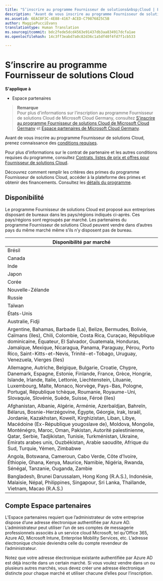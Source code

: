 ```yaml
---
title: "S’inscrire au programme Fournisseur de solutions&nbsp;Cloud | Espace partenaires"
description: "Avant de vous inscrire au programme Fournisseur de solutions Cloud, prenez connaissance des conditions requises."
ms.assetid: 6EAC0F3C-4E88-4167-ACED-C79876825C5B
author: MaggiePucciEvans
translationtype: Human Translation
ms.sourcegitcommit: bdc2fede5dcd4563e91437db3aa834917dcfa1ae
ms.openlocfilehash: 14c3ff3eabd7a0c82d36c1a5df40f4fd7f1cb533

---
```


# S’inscrire au programme Fournisseur de solutions Cloud

**S'applique à**

-  Espace partenaires

>**Remarque**<br>
Pour plus d’informations sur l’inscription au programme Fournisseur de solutions Cloud de Microsoft Cloud Germany, consultez [S'inscrire au programme Fournisseur de solutions Cloud de Microsoft Cloud Germany](enroll-in-csp-for-microsoft-cloud-germany.md) et [Espace partenaires de Microsoft Cloud Germany](partner-center-for-microsoft-cloud-germany.md).

Avant de vous inscrire au programme Fournisseur de solutions Cloud, prenez connaissance des [conditions requises]( http://go.microsoft.com/fwlink/p/?LinkId=617116).

Pour plus d’informations sur le contrat de partenaire et les autres conditions requises du programme, consultez [Contrats, listes de prix et offres pour Fournisseur de solutions Cloud](csp-documents-and-learning-resources.md).

Découvrez comment remplir les critères des primes du programme Fournisseur de solutions&nbsp;Cloud, accéder à la plateforme des primes et obtenir des financements. Consultez les [détails du programme](https://go.microsoft.com/fwlink/?linkid=831533).

## <a href="" id="markets"></a>Disponibilité


Le programme Fournisseur de solutions Cloud est proposé aux entreprises disposant de bureaux dans les pays/régions indiqués ci-après. Ces pays/régions sont regroupés par marché. Les partenaires du programme&nbsp;Fournisseur de solutions Cloud peuvent vendre dans d’autres pays du même marché même s’ils n’y disposent pas de bureau.

| Disponibilité par marché                                                                                                                                                                                                                                                                                                                                                                                                                 |
|----------------------------------------------------------------------------------------------------------------------------------------------------------------------------------------------------------------------------------------------------------------------------------------------------------------------------------------------------------------------------------------------------------------------------------------|
| Brésil                                                                                                                                                                                                                                                                                                                                                                                                                                 |
| Canada                                                                                                                                                                                                                                                                                                                                                                                                                                 |
| Inde                                                                                                                                                                                                                                                                                                                                                                                                                                  |
| Japon                                                                                                                                                                                                                                                                                                                                                                                                                                  |
| Corée                                                                                                                                                                                                                                                                                                                                                                                                                                  |
| Nouvelle-Zélande                                                                                                                                                                                                                                                                                                                                                                                                                            |
| Russie                                                                                                                                                                                                                                                                                                                                                                                                                                 |
| Taïwan                                                                                                                                                                                                                                                                                                                                                                                                                                 |
| États-Unis                                                                                                                                                                                                                                                                                                                                                                                                                          |
| Australie, Fidji                                                                                                                                                                                                                                                                                                                                                                                                                        |
| Argentine, Bahamas, Barbade (La), Belize, Bermudes, Bolivie, Caïmans (îles), Chili, Colombie, Costa Rica, Curaçao, République dominicaine, Équateur, El Salvador, Guatemala, Honduras, Jamaïque, Mexique, Nicaragua, Panama, Paraguay, Pérou, Porto Rico, Saint-Kitts-et-Nevis, Trinité-et-Tobago, Uruguay, Venezuela, Vierges (îles)                                                                                                           |
| Allemagne, Autriche, Belgique, Bulgarie, Croatie, Chypre, Danemark, Espagne, Estonie, Finlande, France, Grèce, Hongrie, Islande, Irlande, Italie, Lettonie, Liechtenstein, Lituanie, Luxembourg, Malte, Monaco, Norvège, Pays-Bas, Pologne, Portugal, République tchèque, Roumanie, Royaume-Uni, Slovaquie, Slovénie, Suède, Suisse, Féroé (îles)                                                                                          |
| Afghanistan, Albanie, Algérie, Arménie, Azerbaïdjan, Bahreïn, Bélarus, Bosnie-Herzégovine, Égypte, Géorgie, Irak, Israël, Jordanie, Kazakhstan, Koweït, Kirghizistan, Liban, Libye, Macédoine (Ex-République yougoslave de), Moldova, Mongolie, Monténégro, Maroc, Oman, Pakistan, Autorité palestinienne, Qatar, Serbie, Tadjikistan, Tunisie, Turkménistan, Ukraine, Émirats arabes unis, Ouzbékistan, Arabie saoudite, Afrique du Sud, Turquie, Yémen, Zimbabwe |
| Angola, Botswana, Cameroun, Cabo Verde, Côte d’Ivoire, Éthiopie, Ghana, Kenya, Maurice, Namibie, Nigéria, Rwanda, Sénégal, Tanzanie, Ouganda, Zambie                                                                                                                                                                                                                                                                                  |
| Bangladesh, Brunei Darussalam, Hong Kong (R.A.S.), Indonésie, Malaisie, Népal, Philippines, Singapour, Sri Lanka, Thaïlande, Vietnam, Macao (R.A.S.)                                                                                                                                                                                                                                                                                              |

 

## Compte Espace partenaires


L’Espace partenaires requiert que l’administrateur de votre entreprise dispose d’une adresse électronique authentifiée par Azure&nbsp;AD. L’administrateur peut utiliser l’un de ses comptes de messagerie professionnels associés à un service cloud Microsoft, tel qu’Office&nbsp;365, Azure&nbsp;AD, Microsoft&nbsp;Intune, Enterprise Mobility Services, etc. L’adresse électronique choisie deviendra celle du compte revendeur de l’administrateur.

Notez que votre adresse électronique existante authentifiée par Azure&nbsp;AD est déjà inscrite dans un certain marché. Si vous voulez vendre dans un ou plusieurs autres marchés, vous devez créer une adresse électronique distincte pour chaque marché et utiliser chacune d’elles pour l’inscription.

 

 






<!--HONumber=Jan17_HO2-->


